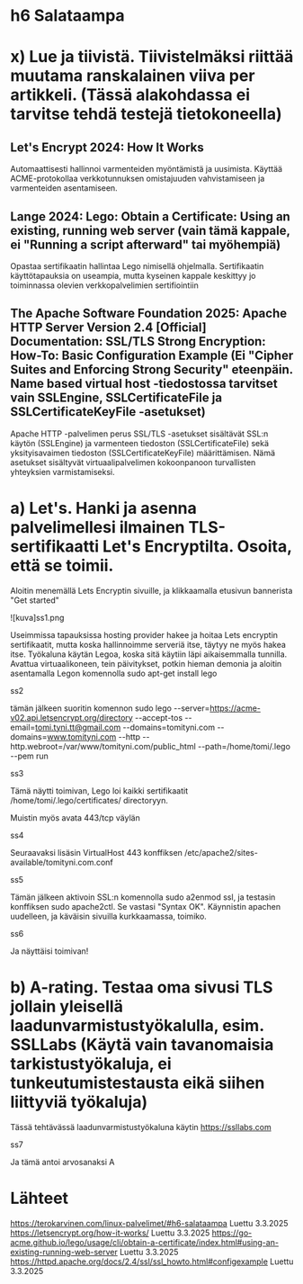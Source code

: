 # h6 Salataampa
# x) Lue ja tiivistä. Tiivistelmäksi riittää muutama ranskalainen viiva per artikkeli. (Tässä alakohdassa ei tarvitse tehdä testejä tietokoneella)

## Let's Encrypt 2024: How It Works
Automaattisesti hallinnoi varmenteiden myöntämistä ja uusimista.
Käyttää ACME-protokollaa verkkotunnuksen omistajuuden vahvistamiseen ja varmenteiden asentamiseen.

## Lange 2024: Lego: Obtain a Certificate: Using an existing, running web server (vain tämä kappale, ei "Running a script afterward" tai myöhempiä)
Opastaa sertifikaatin hallintaa Lego nimisellä ohjelmalla.
Sertifikaatin käyttötapauksia on useampia, mutta kyseinen kappale keskittyy jo toiminnassa olevien verkkopalvelimien sertifiointiin

## The Apache Software Foundation 2025: Apache HTTP Server Version 2.4 [Official] Documentation: SSL/TLS Strong Encryption: How-To: Basic Configuration Example (Ei "Cipher Suites and Enforcing Strong Security" eteenpäin. Name based virtual host -tiedostossa tarvitset vain SSLEngine, SSLCertificateFile ja SSLCertificateKeyFile -asetukset)
Apache HTTP -palvelimen perus SSL/TLS -asetukset sisältävät SSL:n käytön (SSLEngine) ja varmenteen tiedoston (SSLCertificateFile) sekä yksityisavaimen tiedoston (SSLCertificateKeyFile) määrittämisen.
Nämä asetukset sisältyvät virtuaalipalvelimen kokoonpanoon turvallisten yhteyksien varmistamiseksi.

# a) Let's. Hanki ja asenna palvelimellesi ilmainen TLS-sertifikaatti Let's Encryptilta. Osoita, että se toimii. 
Aloitin menemällä Lets Encryptin sivuille, ja klikkaamalla etusivun bannerista "Get started"

![kuva]ss1.png 

Useimmissa tapauksissa hosting provider hakee ja hoitaa Lets encryptin sertifikaatit, mutta koska hallinnoimme serveriä itse, täytyy ne myös hakea itse. Työkaluna käytän Legoa, koska sitä käytiin läpi aikaisemmalla tunnilla. Avattua virtuaalikoneen, tein päivitykset, potkin hieman demonia ja aloitin asentamalla Legon komennolla sudo apt-get install lego

ss2


tämän jälkeen suoritin komennon sudo lego --server=https://acme-v02.api.letsencrypt.org/directory      --accept-tos      --email=tomi.tyni.tt@gmail.com      --domains=tomityni.com --domains=www.tomityni.com      --http --http.webroot=/var/www/tomityni.com/public_html      --path=/home/tomi/.lego      --pem run

ss3

Tämä näytti toimivan, Lego loi kaikki sertifikaatit /home/tomi/.lego/certificates/ directoryyn.

Muistin myös avata 443/tcp väylän

ss4

Seuraavaksi lisäsin VirtualHost 443 konffiksen /etc/apache2/sites-available/tomityni.com.conf

ss5

Tämän jälkeen aktivoin SSL:n komennolla sudo a2enmod ssl, ja testasin konffiksen sudo apache2ctl. Se vastasi "Syntax OK". Käynnistin apachen uudelleen, ja käväisin sivuilla kurkkaamassa, toimiko.

ss6

Ja näyttäisi toimivan!

# b) A-rating. Testaa oma sivusi TLS jollain yleisellä laadunvarmistustyökalulla, esim. SSLLabs (Käytä vain tavanomaisia tarkistustyökaluja, ei tunkeutumistestausta eikä siihen liittyviä työkaluja)

Tässä tehtävässä laadunvarmistustyökaluna käytin https://ssllabs.com 

ss7 

Ja tämä antoi arvosanaksi A


# Lähteet

https://terokarvinen.com/linux-palvelimet/#h6-salataampa Luettu 3.3.2025
https://letsencrypt.org/how-it-works/ Luettu 3.3.2025
https://go-acme.github.io/lego/usage/cli/obtain-a-certificate/index.html#using-an-existing-running-web-server Luettu 3.3.2025
https://httpd.apache.org/docs/2.4/ssl/ssl_howto.html#configexample Luettu 3.3.2025
